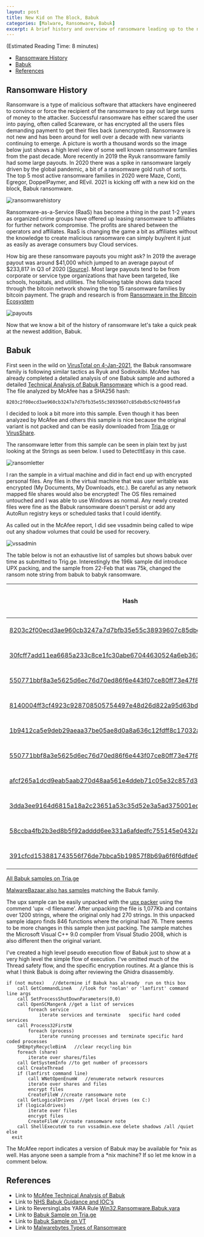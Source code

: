 ```yaml
---
layout: post
title: New Kid on The Block, Babuk
categories: [Malware, Ransomware, Babuk]
excerpt: A brief history and overview of ransomware leading up to the newest addition to the ransomware family in early 2021, known as Babuk.  
---
```


(Estimated Reading Time: 8 minutes)

- [Ransomware History](#ransomware-history)
- [Babuk](#babuk)
- [References](#references)

## Ransomware History

Ransomware is a type of malicious software that attackers have engineered to convince or force the recipient of the ransomware to pay out large sums of money to the attacker. Successful ransomware has either scared the user into paying, often called Scareware, or has encrypted all the users files demanding payment to get their files back (unencrypted). Ransomware is not new and has been around for well over a decade with new variants continuing to emerge. A picture is worth a thousand words so the image below just shows a high level view of some well known ransomware families from the past decade. More recently in 2019 the Ryuk ransomware family had some large payouts. In 2020 there was a spike in ransomware largely driven by the global pandemic, a bit of a ransomware gold rush of sorts. The top 5 most active ransomware families in 2020 were Maze, Conti, Egregor, DoppelPaymer, and REvil. 2021 is kicking off with a new kid on the block, Babuk ransomware. 

![ransomwarehistory](/images/ransomwarehistory.jpg)

Ransomware-as-a-Service (RaaS) has become a thing in the past 1-2 years as organized crime groups have offered up leasing ransomware to affiliates for further network compromise. The profits are shared between the operators and affiliates. RaaS is changing the game a bit as affiliates without the knowledge to create malicious ransomware can simply buy/rent it just as easily as average consumers buy Cloud services. 

How big are these ransomware payouts you might ask? In 2019 the average payout was around $41,000 which jumped to an average payout of $233,817 in Q3 of 2020 [[Source](https://www.coveware.com/blog/q3-2020-ransomware-marketplace-report#:~:text=Average%20Ransomware%20Increases%20as%20Attackers%20Target%20Bigger%20Companies&text=The%20average%20ransom%20payment%20increased,to%20drag%20the%20averages%20up.)]. Most large payouts tend to be from corporate or service type organizations that have been targeted, like schools, hospitals, and utilities. The following table shows data traced through the bitcoin network showing the top 15 ransomware families by bitcoin payment. The graph and research is from [Ransomware in the Bitcoin Ecosystem](https://academic.oup.com/cybersecurity/article/5/1/tyz003/5488907)

![payouts](/images/payouts.jpg)

Now that we know a bit of the history of ransomware let's take a quick peak at the newest addition, Babuk. 

## Babuk

First seen in the wild on [VirusTotal on 4-Jan-2021](https://www.virustotal.com/gui/file/8203c2f00ecd3ae960cb3247a7d7bfb35e55c38939607c85dbdb5c92f0495fa9/details), the Babuk ransomware family is following similar tactics as Ryuk and Sodinokibi. McAfee has already completed a detailed analysis of one Babuk sample and authored a detailed [Technical Analysis of 
Babuk Ransomware](https://www.mcafee.com/enterprise/en-us/assets/reports/rp-babuk-ransomware.pdf) which is a good read. The file analyzed by McAfee has a SHA256 hash:

```8203c2f00ecd3ae960cb3247a7d7bfb35e55c38939607c85dbdb5c92f0495fa9```

I decided to look a bit more into this sample. Even though it has been analyzed by McAfee and others this sample is nice because the original variant is not packed and can be easily downloaded from [Tria.ge](https://tria.ge/210103-gpzkfkh3ej) or [VirusShare](https://virusshare.com/).

The ransomware letter from this sample can be seen in plain text by just looking at the Strings as seen below. I used to DetectItEasy in this case.  

![ransomletter](/images/ransomletter.jpg)

I ran the sample in a virtual machine and did in fact end up with encrypted personal files. Any files in the virtual machine that was user writable was encrypted (My Documents, My Downloads, etc.). Be careful as any network mapped file shares would also be encrypted! The OS files remained untouched and I was able to use Windows as normal. Any newly created files were fine as the Babuk ransomware doesn't persist or add any AutoRun registry keys or scheduled tasks that I could identify.

As called out in the McAfee report, I did see vssadmin being called to wipe out any shadow volumes that could be used for recovery.

![vssadmin](/images/vssadmin.jpg)

The table below is not an exhaustive list of samples but shows babuk over time as submitted to Trig.ge. Interestingly the 196k sample did introduce UPX packing, and the sample from 22-Feb that was 75k, changed the ransom note string from babuk to babyk ransomware. 

| Hash  | First Seen in Tria.ge  |  Size |
|---|---|---|
| [8203c2f00ecd3ae960cb3247a7d7bfb35e55c38939607c85dbdb5c92f0495fa9](https://tria.ge/210103-gpzkfkh3ej)  | 3-Jan-2021  |  30k | 
| [30fcff7add11ea6685a233c8ce1fc30abe67044630524a6eb363573a4a9f88b8](https://tria.ge/210108-8k176xp1zj)  | 8-Jan-2021  |  31k |
| [550771bbf8a3e5625d6ec76d70ed86f6e443f07ce80ff73e47f8249ddd72a8cf](https://tria.ge/210118-4myp12qpga)  | 18-Jan-2021  |  22k |
| [8140004ff3cf4923c928708505754497e48d26d822a95d63bd2ed54e14f19766](https://tria.ge/210118-4ydpsw46y2)  | 18-Jan-2021  |  196k |
| [1b9412ca5e9deb29aeaa37be05ae8d0a8a636c12fdff8c17032aa017f6075c02](https://tria.ge/210119-vy4d74cvsn)  | 19-Jan-2021  |  31k |
| [550771bbf8a3e5625d6ec76d70ed86f6e443f07ce80ff73e47f8249ddd72a8cf](https://tria.ge/210118-4myp12qpga)  | 22-Jan-2021  |  18k |
| [afcf265a1dcd9eab5aab270d48aa561e4ddeb71c05e32c857d3b809bb64c0430](https://tria.ge/210122-dcvdsabdme)  | 22-Jan-2021  |  38k |
| [3dda3ee9164d6815a18a2c23651a53c35d52e3a5ad375001ec824cf532c202e6](https://tria.ge/210125-bk7nj8slxx)  | 25-Jan-2021  |  30k |
| [58ccba4fb2b3ed8b5f92adddd6ee331a6afdedfc755145e0432a7cb324c28053](https://tria.ge/210128-b3gdrfb24s)  | 28-Jan-2021  |  29k |
| [391cfcd153881743556f76de7bbca5b19857f8b69a6f6f6dfde6fd9b06c17f5e](https://tria.ge/210222-mfkm1zpavj)  | 22-Feb-2021  |  75k |

[All Babuk samples on Tria.ge](https://tria.ge/s?q=family%3Ababuk)

[MalwareBazaar also has samples](https://bazaar.abuse.ch/browse/tag/Babuk/) matching the Babuk family.

The upx sample can be easily unpacked with the [upx packer](https://upx.github.io/) using the commend 'upx -d filename'. After unpacking the file is 1,077Kb and contains over 1200 strings, where the original only had 270 strings. In this unpacked sample idapro finds 846 functions where the original had 76. There seems to be more changes in this sample then just packing. The sample matches the Microsoft Visual C++ 9.0 compiler from Visual Studio 2008, which is also different then the original variant. 

I've created a high level pseudo execution flow of Babuk just to show at a very high level the simple flow of execution. I've omitted much of the Thread safety flow, and the specific encryption routines. At a glance this is what I think Babuk is doing after reviewing the Ghidra disassembly. 

```
if (not mutex)   //determine if Babuk has already  run on this box  
    call GetCommandLineA   //look for 'nolan' or 'lanfirst' command line args  
    call SetProcessShutDownParameters(0,0)  
    call OpenSCMangerA //get a list of services  
        foreach service  
            iterate services and terminate   specific hard coded services
    call Process32FirstW
        foreach (process)
            iterate running processes and terminate specific hard coded processes
    SHEmptyRecycleBinA   //clear recycling bin
    foreach (share)
        iterate over shares/files
    call GetSystemInfo //to get number of processors 
    call CreateThread 
    if (lanfirst command line)
        call WNetOpenEnumW   //enumerate network resources
        iterate over shares and files
        encrypt files
        CreateFileW //create ransomware note
    call GetLogicalDrives  //get local drives (ex C:)
    if (logicaldrives)
        iterate over files
        encrypt files
        CreateFileW //create ransomware note
    call ShellExecuteW to run vssadmin.exe delete shadows /all /quiet
else
  exit
```

The McAfee report indicates a version of Babuk may be available for *nix as well. Has anyone seen a sample from a *nix machine? If so let me know in a comment below. 

## References

* Link to [McAfee Technical Analysis of Babuk](https://www.mcafee.com/enterprise/en-us/assets/reports/rp-babuk-ransomware.pdf)
* Link to [NHS Babuk Guidance and IOC's](https://digital.nhs.uk/cyber-alerts/2021/cc-3715)
* Link to ReversingLabs YARA Rule [Win32.Ransomware.Babuk.yara](https://github.com/reversinglabs/reversinglabs-yara-rules/blob/develop/yara/ransomware/Win32.Ransomware.Babuk.yara)
* Link to [Babuk Sample on Tria.ge](https://tria.ge/210103-gpzkfkh3ej)
* Link to [Babuk Sample on VT](https://www.virustotal.com/gui/file/8203c2f00ecd3ae960cb3247a7d7bfb35e55c38939607c85dbdb5c92f0495fa9/details)
* Link to [Malwarebytes Types of Ransomware](https://www.malwarebytes.com/ransomware/#typesofransomware)